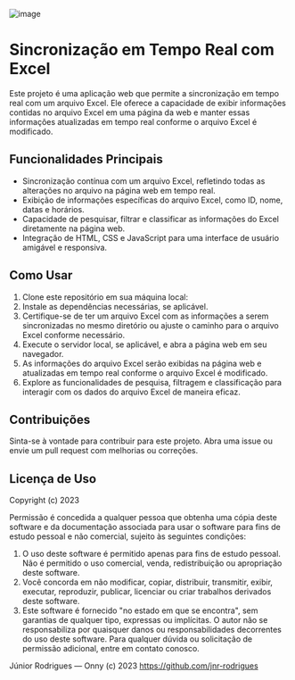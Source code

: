 ![image](https://github.com/jnr-rodrigues/sync-excel/assets/44007416/e14ea9b0-fd6f-4dbf-ba2d-2eddfd902096)

# Sincronização em Tempo Real com Excel

Este projeto é uma aplicação web que permite a sincronização em tempo real com um arquivo Excel. Ele oferece a capacidade de exibir informações contidas no arquivo Excel em uma página da web e manter essas informações atualizadas em tempo real conforme o arquivo Excel é modificado.


## Funcionalidades Principais

- Sincronização contínua com um arquivo Excel, refletindo todas as alterações no arquivo na página web em tempo real.
- Exibição de informações específicas do arquivo Excel, como ID, nome, datas e horários.
- Capacidade de pesquisar, filtrar e classificar as informações do Excel diretamente na página web.
- Integração de HTML, CSS e JavaScript para uma interface de usuário amigável e responsiva.


## Como Usar

1. Clone este repositório em sua máquina local:
2. Instale as dependências necessárias, se aplicável.
3. Certifique-se de ter um arquivo Excel com as informações a serem sincronizadas no mesmo diretório ou ajuste o caminho para o arquivo Excel conforme necessário.
4. Execute o servidor local, se aplicável, e abra a página web em seu navegador.
5. As informações do arquivo Excel serão exibidas na página web e atualizadas em tempo real conforme o arquivo Excel é modificado.
6. Explore as funcionalidades de pesquisa, filtragem e classificação para interagir com os dados do arquivo Excel de maneira eficaz.


## Contribuições

Sinta-se à vontade para contribuir para este projeto. Abra uma issue ou envie um pull request com melhorias ou correções.


## Licença de Uso

Copyright (c) 2023

Permissão é concedida a qualquer pessoa que obtenha uma cópia deste software e da documentação associada para usar o software para fins de estudo pessoal e não comercial, sujeito às seguintes condições:
1. O uso deste software é permitido apenas para fins de estudo pessoal. Não é permitido o uso comercial, venda, redistribuição ou apropriação deste software.
2. Você concorda em não modificar, copiar, distribuir, transmitir, exibir, executar, reproduzir, publicar, licenciar ou criar trabalhos derivados deste software.
3. Este software é fornecido "no estado em que se encontra", sem garantias de qualquer tipo, expressas ou implícitas. O autor não se responsabiliza por quaisquer danos ou responsabilidades decorrentes do uso deste software.
Para qualquer dúvida ou solicitação de permissão adicional, entre em contato conosco.

Júnior Rodrigues — Onny (c) 2023
https://github.com/jnr-rodrigues



